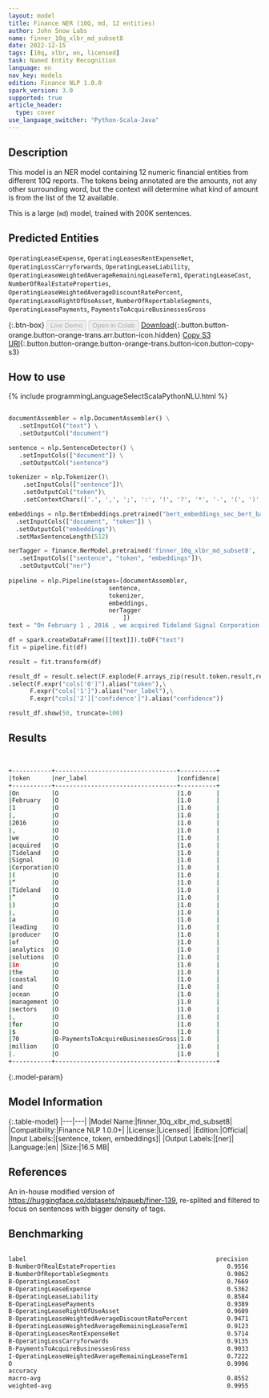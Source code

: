 ```yaml
---
layout: model
title: Finance NER (10Q, md, 12 entities)
author: John Snow Labs
name: finner_10q_xlbr_md_subset8
date: 2022-12-15
tags: [10q, xlbr, en, licensed]
task: Named Entity Recognition
language: en
nav_key: models
edition: Finance NLP 1.0.0
spark_version: 3.0
supported: true
article_header:
  type: cover
use_language_switcher: "Python-Scala-Java"
---
```


## Description

This model is an NER model containing 12 numeric financial entities from different 10Q reports. The tokens being annotated are the amounts, not any other surrounding word, but the context will determine what kind of amount is from the list of the 12 available.

This is a large (`md`) model, trained with 200K sentences.

## Predicted Entities

`OperatingLeaseExpense`, `OperatingLeasesRentExpenseNet`, `OperatingLossCarryforwards`, `OperatingLeaseLiability`, `OperatingLeaseWeightedAverageRemainingLeaseTerm1`, `OperatingLeaseCost`, `NumberOfRealEstateProperties`, `OperatingLeaseWeightedAverageDiscountRatePercent`, `OperatingLeaseRightOfUseAsset`, `NumberOfReportableSegments`, `OperatingLeasePayments`, `PaymentsToAcquireBusinessesGross`

{:.btn-box}
<button class="button button-orange" disabled>Live Demo</button>
<button class="button button-orange" disabled>Open in Colab</button>
[Download](https://s3.amazonaws.com/auxdata.johnsnowlabs.com/finance/models/finner_10q_xlbr_md_subset8_en_1.0.0_3.0_1671081323136.zip){:.button.button-orange.button-orange-trans.arr.button-icon.hidden}
[Copy S3 URI](s3://auxdata.johnsnowlabs.com/finance/models/finner_10q_xlbr_md_subset8_en_1.0.0_3.0_1671081323136.zip){:.button.button-orange.button-orange-trans.button-icon.button-copy-s3}

## How to use



<div class="tabs-box" markdown="1">
{% include programmingLanguageSelectScalaPythonNLU.html %}

```python
 
documentAssembler = nlp.DocumentAssembler() \
   .setInputCol("text") \
   .setOutputCol("document")

sentence = nlp.SentenceDetector() \
   .setInputCols(["document"]) \
   .setOutputCol("sentence") 

tokenizer = nlp.Tokenizer()\
    .setInputCols(["sentence"])\
    .setOutputCol("token")\
    .setContextChars(['.', ',', ';', ':', '!', '?', '*', '-', '(', ')', '”', '’', '$','€'])

embeddings = nlp.BertEmbeddings.pretrained("bert_embeddings_sec_bert_base","en") \
  .setInputCols(["document", "token"]) \
  .setOutputCol("embeddings")\
  .setMaxSentenceLength(512)

nerTagger = finance.NerModel.pretrained('finner_10q_xlbr_md_subset8', 'en', 'finance/models')\
   .setInputCols(["sentence", "token", "embeddings"])\
   .setOutputCol("ner")
              
pipeline = nlp.Pipeline(stages=[documentAssembler,
                            sentence,
                            tokenizer,
                            embeddings,
                            nerTagger
                                ])
text = "On February 1 , 2016 , we acquired Tideland Signal Corporation ( “ Tideland ” ) , a leading producer of analytics solutions in the coastal and ocean management sectors , for $ 70 million .  "

df = spark.createDataFrame([[text]]).toDF("text")
fit = pipeline.fit(df)

result = fit.transform(df)

result_df = result.select(F.explode(F.arrays_zip(result.token.result,result.ner.result, result.ner.metadata)).alias("cols"))\
.select(F.expr("cols['0']").alias("token"),\
      F.expr("cols['1']").alias("ner_label"),\
      F.expr("cols['2']['confidence']").alias("confidence"))

result_df.show(50, truncate=100)
```

</div>

## Results

```bash


+-----------+----------------------------------+----------+
|token      |ner_label                         |confidence|
+-----------+----------------------------------+----------+
|On         |O                                 |1.0       |
|February   |O                                 |1.0       |
|1          |O                                 |1.0       |
|,          |O                                 |1.0       |
|2016       |O                                 |1.0       |
|,          |O                                 |1.0       |
|we         |O                                 |1.0       |
|acquired   |O                                 |1.0       |
|Tideland   |O                                 |1.0       |
|Signal     |O                                 |1.0       |
|Corporation|O                                 |1.0       |
|(          |O                                 |1.0       |
|“          |O                                 |1.0       |
|Tideland   |O                                 |1.0       |
|”          |O                                 |1.0       |
|)          |O                                 |1.0       |
|,          |O                                 |1.0       |
|a          |O                                 |1.0       |
|leading    |O                                 |1.0       |
|producer   |O                                 |1.0       |
|of         |O                                 |1.0       |
|analytics  |O                                 |1.0       |
|solutions  |O                                 |1.0       |
|in         |O                                 |1.0       |
|the        |O                                 |1.0       |
|coastal    |O                                 |1.0       |
|and        |O                                 |1.0       |
|ocean      |O                                 |1.0       |
|management |O                                 |1.0       |
|sectors    |O                                 |1.0       |
|,          |O                                 |1.0       |
|for        |O                                 |1.0       |
|$          |O                                 |1.0       |
|70         |B-PaymentsToAcquireBusinessesGross|1.0       |
|million    |O                                 |1.0       |
|.          |O                                 |1.0       |
+-----------+----------------------------------+----------+


```

{:.model-param}
## Model Information

{:.table-model}
|---|---|
|Model Name:|finner_10q_xlbr_md_subset8|
|Compatibility:|Finance NLP 1.0.0+|
|License:|Licensed|
|Edition:|Official|
|Input Labels:|[sentence, token, embeddings]|
|Output Labels:|[ner]|
|Language:|en|
|Size:|16.5 MB|

## References

An in-house modified version of https://huggingface.co/datasets/nlpaueb/finer-139, re-splited and filtered to focus on sentences with bigger density of tags.

## Benchmarking

```bash

label                                                     precision    recall  f1-score   support                                                
B-NumberOfRealEstateProperties                               0.9556    0.9894    0.9722       283
B-NumberOfReportableSegments                                 0.9862    0.9984    0.9923       645
B-OperatingLeaseCost                                         0.7669    0.6793    0.7205       184
B-OperatingLeaseExpense                                      0.5362    0.1979    0.2891       187
B-OperatingLeaseLiability                                    0.8584    0.9597    0.9062       695
B-OperatingLeasePayments                                     0.9389    1.0000    0.9685       169
B-OperatingLeaseRightOfUseAsset                              0.9609    0.9022    0.9306       818
B-OperatingLeaseWeightedAverageDiscountRatePercent           0.9471    0.9801    0.9633       201
B-OperatingLeaseWeightedAverageRemainingLeaseTerm1           0.9123    0.9905    0.9498       210
B-OperatingLeasesRentExpenseNet                              0.5714    0.9346    0.7092       214
B-OperatingLossCarryforwards                                 0.9135    1.0000    0.9548       169
B-PaymentsToAcquireBusinessesGross                           0.9033    0.9972    0.9479       356
I-OperatingLeaseWeightedAverageRemainingLeaseTerm1           0.7222    0.8125    0.7647        16
O                                                            0.9996    0.9984    0.9990    109729
accuracy                                                        -          -     0.9954    113876
macro-avg                                                    0.8552    0.8886    0.8620    113876
weighted-avg                                                 0.9955    0.9954    0.9952    113876
```